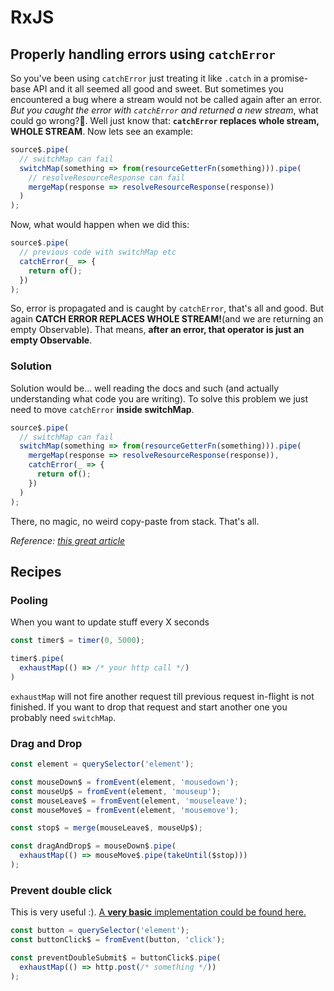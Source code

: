 # RxJS

## Properly handling errors using `catchError`

So you've been using `catchError` just treating it like `.catch` in a promise-base API and it all seemed all good and sweet. But sometimes you encountered a bug where a stream would not be called again after an error. _But you caught the error with `catchError` and returned a new stream_, what could go wrong?🤔. Well just know that:
**`catchError` replaces whole stream, WHOLE STREAM**. Now lets see an example:

```typescript
source$.pipe(
  // switchMap can fail
  switchMap(something => from(resourceGetterFn(something))).pipe(
    // resolveResourceResponse can fail
    mergeMap(response => resolveResourceResponse(response))
  )
);
```

Now, what would happen when we did this:

```typescript
source$.pipe(
  // previous code with switchMap etc
  catchError(_ => {
    return of();
  })
);
```

So, error is propagated and is caught by `catchError`, that's all and good. But again **CATCH ERROR REPLACES WHOLE STREAM!**(and we are returning an empty Observable). That means, **after an error, that operator is just an empty Observable**.

### Solution

Solution would be... well reading the docs and such (and actually understanding what code you are writing). To solve this problem we just need to move `catchError` **inside switchMap**.

```typescript
source$.pipe(
  // switchMap can fail
  switchMap(something => from(resourceGetterFn(something))).pipe(
    mergeMap(response => resolveResourceResponse(response)),
    catchError(_ => {
      return of();
    })
  )
);
```

There, no magic, no weird copy-paste from stack. That's all.

_Reference: [this great article](https://medium.com/city-pantry/handling-errors-in-ngrx-effects-a95d918490d9)_

## Recipes

### Pooling

When you want to update stuff every X seconds

```js
const timer$ = timer(0, 5000);

timer$.pipe(
  exhaustMap(() => /* your http call */)
)
```

`exhaustMap` will not fire another request till previous request in-flight is not finished. If you want to drop that request and start another one you probably need `switchMap`.

### Drag and Drop

```js
const element = querySelector('element');

const mouseDown$ = fromEvent(element, 'mousedown');
const mouseUp$ = fromEvent(element, 'mouseup');
const mouseLeave$ = fromEvent(element, 'mouseleave');
const mouseMove$ = fromEvent(element, 'mousemove');

const stop$ = merge(mouseLeave$, mouseUp$);

const dragAndDrop$ = mouseDown$.pipe(
  exhaustMap(() => mouseMove$.pipe(takeUntil($stop)))
);
```

### Prevent double click

This is very useful :).
[A **very basic** implementation could be found here.](https://codesandbox.io/s/old-feather-rz6xm)

```js
const button = querySelector('element');
const buttonClick$ = fromEvent(button, 'click');

const preventDoubleSubmit$ = buttonClick$.pipe(
  exhaustMap(() => http.post(/* something */))
);
```

